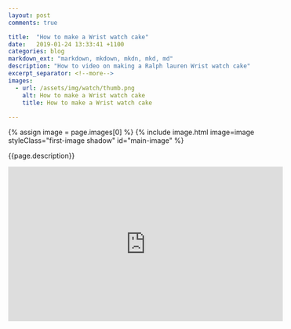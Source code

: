 ```yaml
---
layout: post
comments: true

title:  "How to make a Wrist watch cake"
date:   2019-01-24 13:33:41 +1100
categories: blog
markdown_ext: "markdown, mkdown, mkdn, mkd, md"
description: "How to video on making a Ralph lauren Wrist watch cake"
excerpt_separator: <!--more-->
images: 
  - url: /assets/img/watch/thumb.png
    alt: How to make a Wrist watch cake
    title: How to make a Wrist watch cake
 
---
```

<div class="center first-image">

{% assign image = page.images[0] %}
{% include image.html image=image styleClass="first-image shadow" id="main-image" %}


<p id="description">{{page.description}}</p>

</div>

<div class="center">
	<iframe width="560" height="315" src="https://www.youtube.com/embed/SAFwDHCI3uk" frameborder="0" allow="accelerometer; autoplay; encrypted-media; gyroscope; picture-in-picture" allowfullscreen></iframe>
</div>